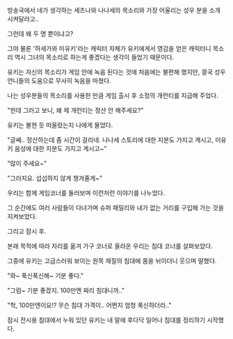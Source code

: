 방송국에서 네가 생각하는 세츠나와 나나세의 목소리와 가장 어울리는 성우 분을 소개 시켜달라고..

그런데 왜 두 명 뿐이냐고?

그야 물론 '하세가와 미유키'라는 캐릭터 자체가 유키에게서 영감을 얻은 캐릭터니 목소리 역시 그녀의 목소리로 하는게 좋겠다는 생각이 들었기 때문이다.

유키는 자신의 목소리가 게임 안에 녹음 된다는 것에 처음에는 불편해 했지만, 결국 성우 언니들의 도움으로 무사히 녹음을 마쳤다.

나는 성우분들의 목소리를 사용한 만큼 게임 출시 후 소정의 개런티를 지급해 주었다.

"헌데 그러고 보니, 왜 제 개런티는 정산 안 해주세요?"

유키는 불현 듯 떠올랐는지 나에게 물었다.

"글쎄.. 정산하는데 좀 시간이 걸리네. 나나세 스토리에 대한 지분도 가지고 계시고, 미유키 음성에 대한 지분도 가지고 계시고~"

"많이 주세요~"

"그러지요. 섭섭하지 않게 챙겨줄게~"

우리는 함께 게임코너를 둘러보며 이런저런 이야기를 나누었다.

그 순간에도 여러 사람들이 다녀가며 슈퍼 패밀리와 내가 없는 거리를 구입해 가는 것을 지켜보았다.

그리고 잠시 후.

본래 목적에 따라 자리를 옮겨 가구 코너로 올라온 우리는 침대 코너를 살펴보았다.

그중에 유키는 고급스러워 보이는 원목 재질의 침대에 몸을 뉘이더니 웃으며 말했다.

"와~ 푹신푹신해~ 기분 좋다."

"그럼~ 기분 좋겠지. 100만엔 짜리 침대니까.."

"헉, 100만엔이요!? 무슨 침대 가격이.. 어쩐지 엄청 푹신하더라.."

잠시 전시용 침대에서 누워 있던 유키는 내 말에 후다닥 일어나 침대를 정리하기 시작했다.